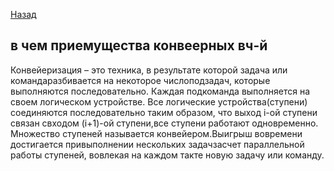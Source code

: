 [Назад](/L1/L1_.md) 


## в чем приемущества конвеерных вч-й

Конвейеризация – это техника, в результате которой задача или командаразбивается на некоторое числоподзадач, которые  выполняются последовательно. Каждая подкоманда выполняется на своем логическом устройстве. Все логические устройства(ступени) соединяются последовательно таким образом, что выход i-ой ступени связан свходом (i+1)-ой ступени,все ступени работают одновременно. Множество ступеней называется конвейером.Выигрыш вовремени достигается привыполнении нескольких задачзасчет параллельной работы ступеней, вовлекая на каждом такте новую задачу или команду.
